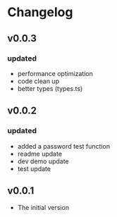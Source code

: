# Changelog

## v0.0.3
### updated
- performance optimization
- code clean up
- better types (types.ts)

## v0.0.2
### updated
- added a password test function
- readme update
- dev demo update
- test update

## v0.0.1
- The initial version
